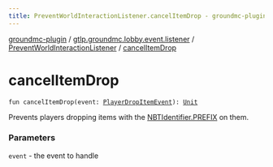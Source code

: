 ```yaml
---
title: PreventWorldInteractionListener.cancelItemDrop - groundmc-plugin
---
```


[groundmc-plugin](../../index.html) / [gtlp.groundmc.lobby.event.listener](../index.html) / [PreventWorldInteractionListener](index.html) / [cancelItemDrop](.)

# cancelItemDrop

`fun cancelItemDrop(event: `[`PlayerDropItemEvent`](https://hub.spigotmc.org/javadocs/spigot/org/bukkit/event/player/PlayerDropItemEvent.html)`): `[`Unit`](https://kotlinlang.org/api/latest/jvm/stdlib/kotlin/-unit/index.html)

Prevents players dropping items with the [NBTIdentifier.PREFIX](../../gtlp.groundmc.lobby.enums/-n-b-t-identifier/-p-r-e-f-i-x.html) on them.

### Parameters

`event` - the event to handle